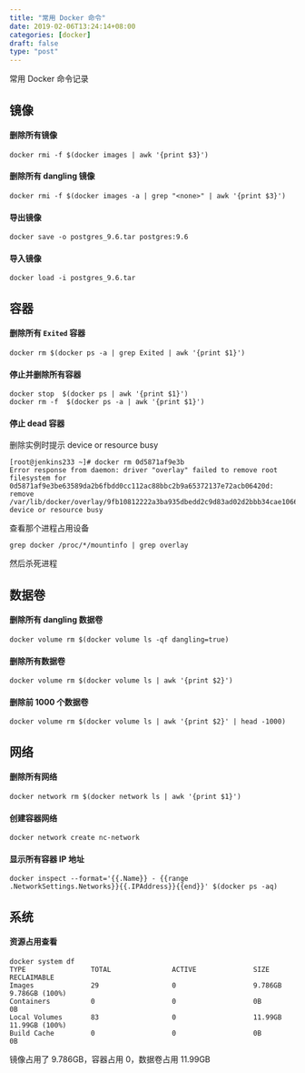 ```yaml
---
title: "常用 Docker 命令"
date: 2019-02-06T13:24:14+08:00
categories: [docker]
draft: false
type: "post"
---
```


常用 Docker 命令记录

## 镜像

#### 删除所有镜像

```shell
docker rmi -f $(docker images | awk '{print $3}')
```

#### 删除所有 dangling 镜像

```shell
docker rmi -f $(docker images -a | grep "<none>" | awk '{print $3}') 
```

#### 导出镜像

```shell
docker save -o postgres_9.6.tar postgres:9.6
```

#### 导入镜像

```shell
docker load -i postgres_9.6.tar
```

## 容器

#### 删除所有 `Exited` 容器

```shell
docker rm $(docker ps -a | grep Exited | awk '{print $1}')
```

#### 停止并删除所有容器

```shell
docker stop  $(docker ps | awk '{print $1}')
docker rm -f  $(docker ps -a | awk '{print $1}')
```

#### 停止 dead 容器

删除实例时提示 device or resource busy

```shell
[root@jenkins233 ~]# docker rm 0d5871af9e3b
Error response from daemon: driver "overlay" failed to remove root filesystem for 0d5871af9e3be63589da2b6fbdd0cc112ac88bbc2b9a65372137e72acb06420d: remove /var/lib/docker/overlay/9fb10812222a3ba935dbedd2c9d83ad02d2bbb34cae10665d1b6b7bd52a9409b/merged: device or resource busy
```

查看那个进程占用设备

```shell
grep docker /proc/*/mountinfo | grep overlay
```

然后杀死进程

## 数据卷

#### 删除所有 dangling 数据卷

```shell
docker volume rm $(docker volume ls -qf dangling=true)
```

#### 删除所有数据卷

```shell
docker volume rm $(docker volume ls | awk '{print $2}')
```

#### 删除前 1000 个数据卷

```shell
docker volume rm $(docker volume ls | awk '{print $2}' | head -1000)
```

## 网络

#### 删除所有网络

```shell
docker network rm $(docker network ls | awk '{print $1}')
```

#### 创建容器网络

```shell
docker network create nc-network
```

#### 显示所有容器 IP 地址

```shell
docker inspect --format='{{.Name}} - {{range .NetworkSettings.Networks}}{{.IPAddress}}{{end}}' $(docker ps -aq)
```

## 系统

#### 资源占用查看

```shell
docker system df
TYPE                TOTAL               ACTIVE              SIZE                RECLAIMABLE
Images              29                  0                   9.786GB             9.786GB (100%)
Containers          0                   0                   0B                  0B
Local Volumes       83                  0                   11.99GB             11.99GB (100%)
Build Cache         0                   0                   0B                  0B
```

镜像占用了 9.786GB，容器占用 0，数据卷占用 11.99GB
